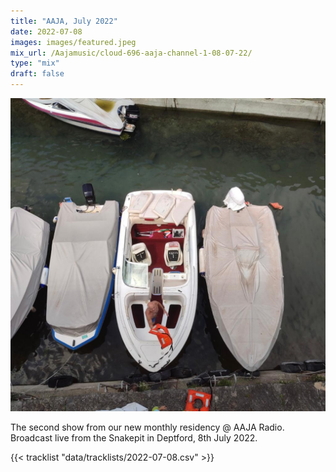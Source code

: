 ```yaml
---
title: "AAJA, July 2022"
date: 2022-07-08
images: images/featured.jpeg
mix_url: /Aajamusic/cloud-696-aaja-channel-1-08-07-22/
type: "mix"
draft: false
---
```


![artwork](images/featured.jpeg)

The second show from our new monthly residency @ AAJA Radio. Broadcast live from the Snakepit in Deptford, 8th July 2022.

{{< tracklist "data/tracklists/2022-07-08.csv" >}}
